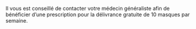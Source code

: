 Il vous est conseillé de contacter votre médecin généraliste
afin de bénéficier d’une prescription pour la délivrance
gratuite de 10 masques par semaine.
